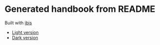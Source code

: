 # Generated handbook from README

Built with [ibis](https://github.com/themsaid/ibis)

- [Light version](export/clean-code-typescript-light.pdf)
- [Dark version](export/clean-code-typescript-dark.pdf)
